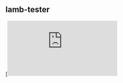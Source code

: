 lamb-tester
-----------

[![Status: (https://lambci-test-buildresults-r623pkbwhmig.s3.amazonaws.com/gh/bduggan/lamb-tester/branches/master/8cdb7d9d71fe997cfd2d9b1bdc8329ad.svg)](https://lambci-test-buildresults-r623pkbwhmig.s3.amazonaws.com/gh/bduggan/lamb-tester/branches/master/e6864461af4d23b29847939ea3ccdbba.html)

